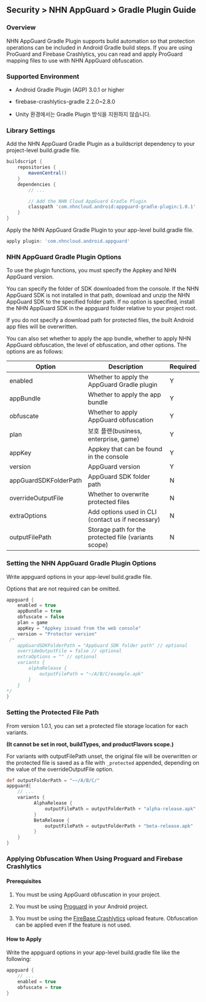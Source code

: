 ## Security > NHN AppGuard > Gradle Plugin Guide

### Overview

NHN AppGuard Gradle Plugin supports build automation so that protection operations can be included in Android Gradle build steps. If you are using ProGuard and Firebase Crashlytics, you can read and apply ProGuard mapping files to use with NHN AppGuard obfuscation.

### Supported Environment

- Android Gradle Plugin (AGP) 3.0.1 or higher

- firebase-crashlytics-gradle 2.2.0~2.8.0

- Unity 환경에서는 Gradle Plugin 방식을 지원하지 않습니다.

### Library Settings

Add the NHN AppGuard Gradle Plugin as a buildscript dependency to your project-level build.gradle file.

```groovy
buildscript {
    repositories {
        mavenCentral()
    }
    dependencies {
        // ...

        // Add the NHN Cloud AppGuard Gradle Plugin
        classpath 'com.nhncloud.android:appguard-gradle-plugin:1.0.1'
    }
}
```

Apply the NHN AppGuard Gradle Plugin to your app-level build.gradle file.

```groovy
apply plugin: 'com.nhncloud.android.appguard'
```

### NHN AppGuard Gradle Plugin Options

To use the plugin functions, you must specify the Appkey and NHN AppGuard version.

You can specify the folder of SDK downloaded from the console. If the NHN AppGuard SDK is not installed in that path, download and unzip the NHN AppGuard SDK to the specified folder path. If no option is specified, install the NHN AppGuard SDK in the appguard folder relative to your project root.

If you do not specify a download path for protected files, the built Android app files will be overwritten.

You can also set whether to apply the app bundle, whether to apply NHN AppGuard obfuscation, the level of obfuscation, and other options. The options are as follows:

| Option                    | Description                            | Required |
| --------------------- | ----------------------------- | ----- |
| enabled               | Whether to apply the AppGuard Gradle plugin            | Y     |
| appBundle             | Whether to apply the app bundle                    | Y     |
| obfuscate             | Whether to apply AppGuard obfuscation                 | Y     |
| plan                  | 보호 플랜(business, enterprise, game)  | Y     |
| appKey                | Appkey that can be found in the console          | Y     |
| version               | AppGuard version                        | Y     |
| appGuardSDKFolderPath | AppGuard SDK folder path                 | N     |
| overrideOutputFile    | Whether to overwrite protected files                | N     |
| extraOptions          | Add options used in CLI (contact us if necessary)      | N     |
| outputFilePath        | Storage path for the protected file (variants scope) | N     |

### Setting the NHN AppGuard Gradle Plugin Options

Write appguard options in your app-level build.gradle file.

Options that are not required can be omitted.

```groovy
appguard {
    enabled = true
    appBundle = true
    obfuscate = false
    plan = game
    appKey = "Appkey issued from the web console"
    version = "Protector version"
 /*   
    appGuardSDKFolderPath = "AppGuard SDK folder path" // optional
    overrideOutputFile = false // optional
    extraOptions = "" // optional
    variants {
        alphaRelease {
            outputFilePath = "~/A/B/C/example.apk"
        }
    }
*/
}
```

### Setting the Protected File Path

From version 1.0.1, you can set a protected file storage location for each variants.

**(It cannot be set in root, buildTypes, and productFlavors scope.)**

For variants with outputFilePath unset, the original file will be overwritten or the protected file is saved as a file with `_protected` appended, depending on the value of the overrideOutputFile option.

```groovy
def outputFolderPath = "~~/A/B/C/"
appguard{
    // ...
    variants {
          AlphaRelease {
              outputFilePath = outputFolderPath + "alpha-release.apk"
          }     
          BetaRelease {
              outputFilePath = outputFolderPath + "beta-release.apk"
          }  
    }     
}
```

### Applying Obfuscation When Using Proguard and Firebase Crashlytics

#### Prerequisites

1. You must be using AppGuard obfuscation in your project.

2. You must be using [Proguard](https://www.guardsquare.com/manual/home) in your Android project.

3. You must be using the [FireBase Crashlytics](https://firebase.google.com/docs/crashlytics) upload feature. Obfuscation can be applied even if the feature is not used.

#### How to Apply

Write the appguard options in your app-level build.gradle file like the following:

```groovy
appguard {
    // ...
    enabled = true
    obfuscate = true
}
```
